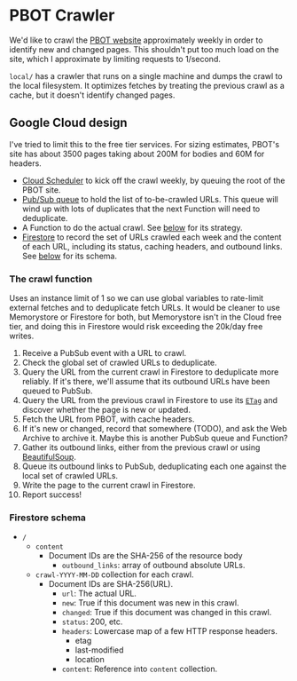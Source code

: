 # PBOT Crawler

We'd like to crawl the [PBOT website](https://www.portland.gov/transportation)
approximately weekly in order to identify new and changed pages. This shouldn't
put too much load on the site, which I approximate by limiting requests to
1/second.

`local/` has a crawler that runs on a single machine and dumps the crawl to the
local filesystem. It optimizes fetches by treating the previous crawl as a
cache, but it doesn't identify changed pages.


## Google Cloud design

I've tried to limit this to the free tier services. For sizing estimates, PBOT's
site has about 3500 pages taking about 200M for bodies and 60M for headers.

* [Cloud Scheduler](https://cloud.google.com/scheduler/docs) to kick off the
  crawl weekly, by queuing the root of the PBOT site.
* [Pub/Sub queue](https://cloud.google.com/pubsub/docs) to hold the list of
  to-be-crawled URLs. This queue will wind up with lots of duplicates that the
  next Function will need to deduplicate.
* A Function to do the actual crawl. See [below](#the-crawl-function) for its
  strategy.
* [Firestore](https://cloud.google.com/firestore/docs) to record the set of URLs
  crawled each week and the content of each URL, including its status, caching
  headers, and outbound links. See [below](#firestore-schema) for its schema.

### The crawl function

Uses an instance limit of 1 so we can use global variables to rate-limit
external fetches and to deduplicate fetch URLs. It would be cleaner to use
Memorystore or Firestore for both, but Memorystore isn't in the Cloud free tier,
and doing this in Firestore would risk exceeding the 20k/day free writes.

1. Receive a PubSub event with a URL to crawl.
1. Check the global set of crawled URLs to deduplicate.
1. Query the URL from the current crawl in Firestore to deduplicate more
   reliably. If it's there, we'll assume that its outbound URLs have been queued
   to PubSub.
1. Query the URL from the previous crawl in Firestore to use its
   [`ETag`](https://httpwg.org/specs/rfc9111.html) and discover whether the page
   is new or updated.
1. Fetch the URL from PBOT, with cache headers.
1. If it's new or changed, record that somewhere (TODO), and ask the Web Archive
   to archive it. Maybe this is another PubSub queue and Function?
1. Gather its outbound links, either from the previous crawl or using
   [BeautifulSoup](https://www.crummy.com/software/BeautifulSoup/bs4/doc/).
1. Queue its outbound links to PubSub, deduplicating each one against the local
   set of crawled URLs.
1. Write the page to the current crawl in Firestore.
1. Report success!

### Firestore schema

* `/`
  * `content`
    * Document IDs are the SHA-256 of the resource body
      * `outbound_links`: array of outbound absolute URLs.
  * `crawl-YYYY-MM-DD` collection for each crawl.
    * Document IDs are SHA-256(URL).
      * `url`: The actual URL.
      * `new`: True if this document was new in this crawl.
      * `changed`: True if this document was changed in this crawl.
      * `status`: 200, etc.
      * `headers`: Lowercase map of a few HTTP response headers.
        * etag
        * last-modified
        * location
      * `content`: Reference into `content` collection.
